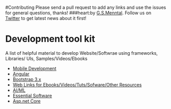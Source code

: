 #Contributing
Please send a pull request to add any links and use the issues for general questions, thanks!
###heart:by [G.S.Menntal](http://www.menntal.com/). Follow us on [Twitter](https://twitter.com/gsmenntal) to get latest news about it first!


# Development tool kit 
A list of helpful material to develop  Website/Softwrae using frameworks, Libraries/ UIs, Samples/Videos/Ebooks

* [Mobile Development](https://github.com/gsmental/DevToolKit/blob/master/WebUrls/MobileDev.md)
* [Angular](https://github.com/gsmental/DevToolKit/blob/master/WebUrls/Angular.md)
* [Bootstrap 3.x](https://github.com/gsmental/DevToolKit/blob/master/WebUrls/Bootstrap%203.x.md)
* [Web Links for Ebooks/Videos/Tuts/Sofware/Other Resources](https://github.com/gsmental/DevToolKit/blob/master/WebUrls/WebUrls.md)
* [AI/ML](https://github.com/gsmental/DevToolKit/blob/master/WebUrls/MachineLearning.md)
* [Essential Software](https://github.com/gsmental/DevToolKit/blob/master/WebUrls/EssentialSoftware.md)
* [Asp.net Core](https://github.com/gsmental/DevToolKit/blob/master/WebUrls/Asp.NetCore.md)

